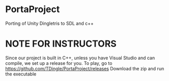 # PortaProject
Porting of Unity Dingletris to SDL and c++


# NOTE FOR INSTRUCTORS
Since our project is built in C++, unless you have Visual Studio and can compile, we set up a release for you.
To play, go to https://github.com/TDingle/PortaProject/releases
Download the zip and run the executable
